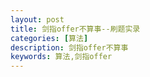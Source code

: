 ```yaml
---
layout: post
title: 剑指offer不算事--刷题实录
categories: [算法]
description: 剑指offer不算事
keywords: 算法,剑指offer
---
```


